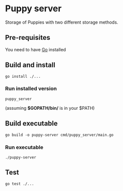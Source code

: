 # Puppy server

Storage of Puppies with two different storage methods.

## Pre-requisites

You need to have [Go](https://golang.org/doc/install) installed

## Build and install

```
go install ./...
```

### Run installed version

```
puppy_server
```
(assuming __$GOPATH/bin/__ is in your $PATH)

## Build executable

```
go build -o puppy-server cmd/puppy_server/main.go
```

### Run executable
```
./puppy-server
```

## Test

```
go test ./...
```

